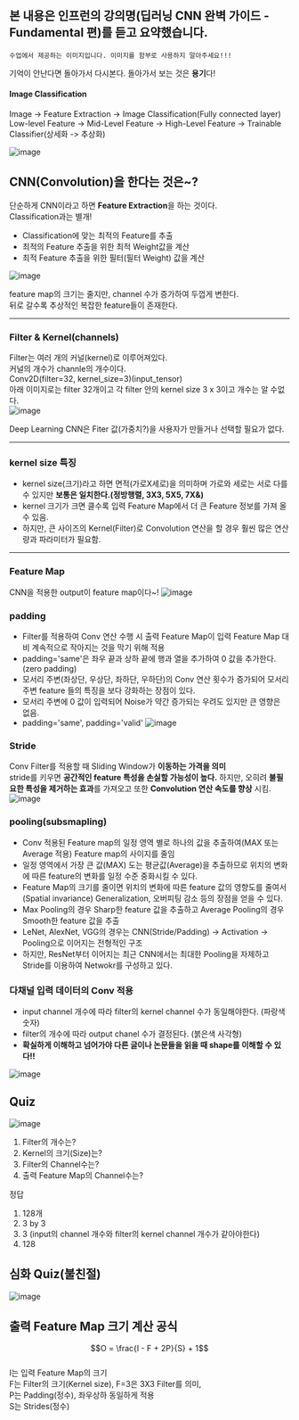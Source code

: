 ## 본 내용은 인프런의 강의명(딥러닝 CNN 완벽 가이드 - Fundamental 편)를 듣고 요약했습니다. 
    수업에서 제공하는 이미지입니다. 이미지를 함부로 사용하지 말아주세요!!!

기억이 안난다면 돌아가서 다시본다. 돌아가서 보는 것은 **용기**다!<br/>

#### Image Classification
Image -> Feature Extraction -> Image Classification(Fully connected layer)<br/>
Low-level Feature -> Mid-Level Feature -> High-Level Feature -> Trainable Classifier(상세화 -> 추상화)<br/>

![image](https://user-images.githubusercontent.com/57121112/121198441-1872b480-c8ad-11eb-8c6a-749121f02a6b.png)

## CNN(Convolution)을 한다는 것은~?
단순하게 CNN이라고 하면 **Feature Extraction**을 하는 것이다.<br/>
Classification과는 별개!<br/>

- Classification에 맞는 최적의 Feature를 추출
- 최적의 Feature 추출을 위한 최적 Weight값을 계산
- 최적 Feature 추출을 위한 필터(필터 Weight) 값을 계산

![image](https://user-images.githubusercontent.com/57121112/121038008-e26cfc00-c7ea-11eb-8d0c-58c8f886867d.png)

feature map의 크기는 줄지만, channel 수가 증가하여 두껍게 변한다.<br/>
뒤로 갈수록 추상적인 복잡한 feature들이 존재한다.

--------------------------------------------------
### Filter & Kernel(channels)
Filter는 여러 개의 커널(kernel)로 이루어져있다.<br/>
커널의 개수가 channle의 개수이다.<br/>
Conv2D(filter=32, kernel_size=3)(input_tensor)<br/>
아래 이미지로는 filter 32개이고 각 filter 안의 kernel size 3 x 3이고 개수는 알 수없다.<br/>
![image](https://user-images.githubusercontent.com/57121112/121202589-60470b00-c8b0-11eb-9994-0530e8ca5255.png)

Deep Learning CNN은 Fiter 값(가중치?)을 사용자가 만들거나 선택할 필요가 없다.<br/>

------------------------------------------------------
### kernel size 특징
- kernel size(크기)라고 하면 면적(가로X세로)을 의미하며 가로와 세로는 서로 다를 수 있지만 **보통은 일치한다.(정방행렬, 3X3, 5X5, 7X&)**
- kernel 크기가 크면 클수록 입력 Feature Map에서 더 큰 Feature 정보를 가져 올 수 있음.
- 하지만, 큰 사이즈의 Kernel(Filter)로 Convolution 연산을 할 경우 훨씬 많은 연산량과 파라미터가 필요함.

--------------------------------------------------------
### Feature Map
CNN을 적용한 output이 feature map이다~!
![image](https://user-images.githubusercontent.com/57121112/121205324-88d00480-c8b2-11eb-8ffd-92c21ebad53f.png)



### padding
- Filter를 적용하여 Conv 연산 수행 시 출력 Feature Map이 입력 Feature Map 대비 계속적으로 작아지는 것을 막기 위해 적용
- padding='same'은 좌우 끝과 상하 끝에 행과 열을 추가하여 0 값을 추가한다.(zero padding)
- 모서리 주변(좌상단, 우상단, 좌하단, 우하단)의 Conv 연산 횟수가 증가되어 모서리 주변 feature 들의 특징을 보다 강화하는 장점이 있다.
- 모서리 주변에 0 값이 입력되어 Noise가 약간 증가되는 우려도 있지만 큰 영향은 없음.
- padding='same', padding='valid'
![image](https://user-images.githubusercontent.com/57121112/121202090-fd557400-c8af-11eb-9b84-3cd7e7fc773e.png)

### Stride
Conv Filter를 적용할 때 Sliding Window가 **이동하는 가격을 의미**<br/>
stride를 키우면 **공간적인 feature 특성을 손실할 가능성이 높다.** 하지만, 오히려 **불필요한 특성을 제거하는 효과**를 가져오고 또한 **Convolution 연산 속도를 향상** 시킴.
![image](https://user-images.githubusercontent.com/57121112/121206593-8e7a1a00-c8b3-11eb-9696-3400147d2b9e.png)

### pooling(subsmapling)
- Conv 적용된 Feature map의 일정 영역 별로 하나의 값을 추출하여(MAX 또는 Average 적용) Feature map의 사이지를 줄임
- 일정 영역에서 가장 큰 값(MAX) 도는 평균값(Average)을 추출하므로 위치의 변화에 따른 feature의 변화를 일정 수준 중화시킬 수 있다. 
- Feature Map의 크기를 줄이면 위치의 변화에 따른 feature 값의 영향도를 줄여서(Spatial invariance) Generalization, 오버피팅 감소 등의 장점을 얻을 수 있다.
- Max Pooling의 경우 Sharp한 feature 값을 추출하고 Average Pooling의 경우 Smooth한 feature 값을 추출
- LeNet, AlexNet, VGG의 경우는 CNN(Stride/Padding) -> Activation -> Pooling으로 이어지는 전형적인 구조
- 하지만, ResNet부터 이어지는 최근 CNN에서는 최대한 Pooling을 자제하고 Stride를 이용하여 Netwokr를 구성하고 있다.

### 다채널 입력 데이터의 Conv 적용
- input channel 개수에 따라 filter의 kernel channel 수가 동일해야한다. (파랑색 숫자)
- filter의 개수에 따라 output chanel 수가 결정된다. (붉은색 사각형)
- **확실하게 이해하고 넘어가야 다른 글이나 논문들을 읽을 때 shape를 이해할 수 있다!!**

![image](https://user-images.githubusercontent.com/57121112/130015139-bd620f4f-fd25-43a7-bd96-b73c7e311b1d.png)

## Quiz
![image](https://user-images.githubusercontent.com/57121112/119850632-af07b300-bf48-11eb-860a-2142caf04ca5.png)
1. Filter의 개수는?
2. Kernel의 크기(Size)는?
3. Filter의 Channel수는?
4. 출력 Feature Map의 Channel수는?

정답
1. 128개
2. 3 by 3
3. 3 (input의 channel 개수와 filter의 kernel channel 개수가 같아야한다)
4. 128

## 심화 Quiz(불친절)
![image](https://user-images.githubusercontent.com/57121112/119852613-67822680-bf4a-11eb-84eb-fd05b441d7e2.png)


## 출력 Feature Map 크기 계산 공식

$$O = \frac{I - F + 2P}{S} + 1$$  
I는 입력 Feature Map의 크기  
F는 Filter의 크기(Kernel size), F=3은 3X3 Filter를 의미,   
P는 Padding(정수),  좌우상하 동일하게 적용  
S는 Strides(정수)  
